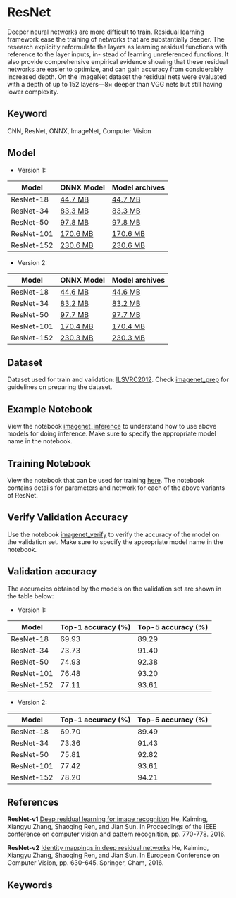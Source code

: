 # ResNet
Deeper neural networks are more difficult to train. Residual learning framework ease the training of networks that are substantially deeper. The research explicitly reformulate the layers as learning residual functions with reference to the layer inputs, in- stead of learning unreferenced functions. It also provide comprehensive empirical evidence showing that these residual networks are easier to optimize, and can gain accuracy from considerably increased depth. On the ImageNet dataset the residual nets were evaluated with a depth of up to 152 layers—8× deeper than VGG nets but still having lower complexity.

## Keyword
CNN, ResNet, ONNX, ImageNet, Computer Vision 

## Model
* Version 1:

 |Model        |ONNX Model  | Model archives|
|-------------|:--------------|:--------------|
|ResNet-18|    [44.7 MB](https://s3.amazonaws.com/onnx-model-zoo/resnet/resnet18v1/resnet18v1.onnx)    |  [44.7 MB](https://s3.amazonaws.com/onnx-model-zoo/resnet/resnet18v1/resnet18v1.model)     |
|ResNet-34|    [83.3 MB](https://s3.amazonaws.com/onnx-model-zoo/resnet/resnet34v1/resnet34v1.onnx)    |  [83.3 MB](https://s3.amazonaws.com/onnx-model-zoo/resnet/resnet34v1/resnet34v1.model)     |
|ResNet-50|    [97.8 MB](https://s3.amazonaws.com/onnx-model-zoo/resnet/resnet50v1/resnet50v1.onnx)    |  [97.8 MB](https://s3.amazonaws.com/onnx-model-zoo/resnet/resnet50v1/resnet50v1.model)     |
|ResNet-101|    [170.6 MB](https://s3.amazonaws.com/onnx-model-zoo/resnet/resnet101v1/resnet101v1.onnx)    |  [170.6 MB](https://s3.amazonaws.com/onnx-model-zoo/resnet/resnet101v1/resnet101v1.model)     |
|ResNet-152|    [230.6 MB](https://s3.amazonaws.com/onnx-model-zoo/resnet/resnet152v1/resnet152v1.onnx)    |  [230.6 MB](https://s3.amazonaws.com/onnx-model-zoo/resnet/resnet152v1/resnet152v1.model)     |


* Version 2:

 |Model        |ONNX Model  | Model archives|
|-------------|:--------------|:--------------|
|ResNet-18|    [44.6 MB](https://s3.amazonaws.com/onnx-model-zoo/resnet/resnet18v2/resnet18v2.onnx)    |  [44.6 MB](https://s3.amazonaws.com/onnx-model-zoo/resnet/resnet18v2/resnet18v2.model)     |
|ResNet-34|    [83.2 MB](https://s3.amazonaws.com/onnx-model-zoo/resnet/resnet34v2/resnet34v2.onnx)    |  [83.2 MB](https://s3.amazonaws.com/onnx-model-zoo/resnet/resnet34v2/resnet34v2.model)     |
|ResNet-50|    [97.7 MB](https://s3.amazonaws.com/onnx-model-zoo/resnet/resnet50v2/resnet50v2.onnx)    |  [97.7 MB](https://s3.amazonaws.com/onnx-model-zoo/resnet/resnet50v2/resnet50v2.model)     |
|ResNet-101|    [170.4 MB](https://s3.amazonaws.com/onnx-model-zoo/resnet/resnet101v2/resnet101v2.onnx)    |  [170.4 MB](https://s3.amazonaws.com/onnx-model-zoo/resnet/resnet101v2/resnet101v2.model)     |
|ResNet-152|    [230.3 MB](https://s3.amazonaws.com/onnx-model-zoo/resnet/resnet152v2/resnet152v2.onnx)    |  [230.3 MB](https://s3.amazonaws.com/onnx-model-zoo/resnet/resnet152v2/resnet152v2.model)     |





## Dataset
Dataset used for train and validation: [ILSVRC2012](http://www.image-net.org/challenges/LSVRC/2012/). Check [imagenet_prep](../imagenet_prep.md) for guidelines on preparing the dataset.

## Example Notebook
View the notebook [imagenet_inference](../imagenet_inference.ipynb) to understand how to use above models for doing inference. Make sure to specify the appropriate model name in the notebook.

## Training Notebook
View the notebook that can be used for training [here](train_resnet.ipynb). The notebook contains details for parameters and network for each of the above variants of ResNet.

## Verify Validation Accuracy
Use the notebook [imagenet_verify](../imagenet_verify.ipynb) to verify the accuracy of the model on the validation set. Make sure to specify the appropriate model name in the notebook.

## Validation accuracy
The accuracies obtained by the models on the validation set are shown in the table below: 
* Version 1:

 |Model        |Top-1 accuracy (%)|Top-5 accuracy (%)|
|-------------|:--------------|:--------------|
|ResNet-18|     69.93         |     89.29           |
|ResNet-34|     73.73         |     91.40           |
|ResNet-50|     74.93         |     92.38           |
|ResNet-101|    76.48         |     93.20           |
|ResNet-152|    77.11         |     93.61           |

* Version 2:

 |Model        |Top-1 accuracy (%)|Top-5 accuracy (%)|
|-------------|:--------------|:--------------|
|ResNet-18|     69.70         |     89.49          |
|ResNet-34|     73.36         |     91.43           |
|ResNet-50|     75.81         |     92.82           |
|ResNet-101|    77.42         |     93.61           |
|ResNet-152|    78.20         |     94.21           |

## References
**ResNet-v1**
[Deep residual learning for image recognition](https://arxiv.org/abs/1512.03385)
 He, Kaiming, Xiangyu Zhang, Shaoqing Ren, and Jian Sun. In Proceedings of the IEEE conference on computer vision and pattern recognition, pp. 770-778. 2016.

**ResNet-v2**
[Identity mappings in deep residual networks](https://arxiv.org/abs/1603.05027)
He, Kaiming, Xiangyu Zhang, Shaoqing Ren, and Jian Sun.
In European Conference on Computer Vision, pp. 630-645. Springer, Cham, 2016.


## Keywords

